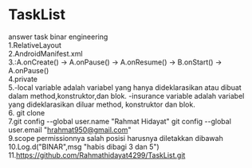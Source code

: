 # TaskList
answer task binar engineering
<br/>
1.RelativeLayout
<br/>
2.AndroidManifest.xml
<br/>
3.:A.onCreate() -> A.onPause() -> A.onResume() -> B.onStart() -> A.onPause()
<br/>
4.private
<br/>
5.-local variable adalah variabel yang hanya dideklarasikan atau dibuat dalam method,konstruktor,dan blok.
-insurance variable adalah variabel yang dideklarasikan diluar method, konstruktor dan
blok.
<br/>
6. git clone<linkrepository>
  <br/>
7.git config --global user.name "Rahmat Hidayat"
git config --global user.email "hrahmat950@gmail.com"
  <br/>
9.scope permissionnya salah posisi harusnya diletakkan dibawah <?xml version="1.0" encoding = "utf-8"?>
  <br/>
10.Log.d("BINAR",msg "habis dibagi 3 dan 5")
  <br/>
11.https://github.com/Rahmathidayat4299/TaskList.git
